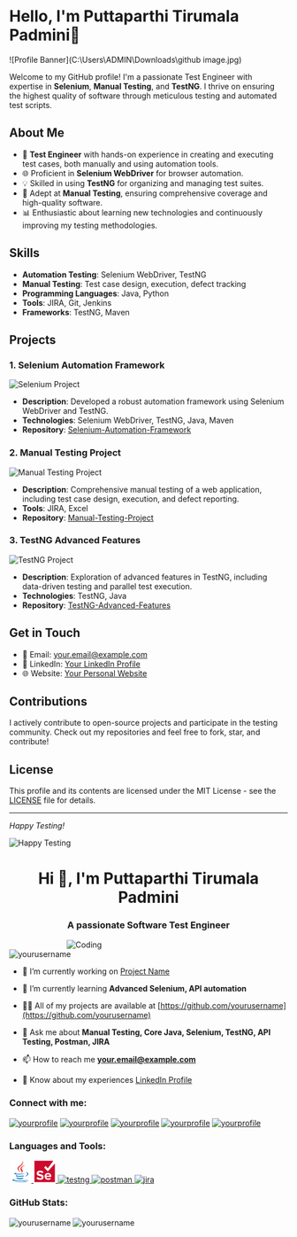 
# Hello, I'm Puttaparthi Tirumala Padmini👋

![Profile Banner](C:\Users\ADMIN\Downloads\github image.jpg)

Welcome to my GitHub profile! I'm a passionate Test Engineer with expertise in **Selenium**, **Manual Testing**, and **TestNG**. I thrive on ensuring the highest quality of software through meticulous testing and automated test scripts.

## About Me

- 🌟 **Test Engineer** with hands-on experience in creating and executing test cases, both manually and using automation tools.
- 🌐 Proficient in **Selenium WebDriver** for browser automation.
- 💡 Skilled in using **TestNG** for organizing and managing test suites.
- 🧪 Adept at **Manual Testing**, ensuring comprehensive coverage and high-quality software.
- 📊 Enthusiastic about learning new technologies and continuously improving my testing methodologies.

## Skills

- **Automation Testing**: Selenium WebDriver, TestNG
- **Manual Testing**: Test case design, execution, defect tracking
- **Programming Languages**: Java, Python
- **Tools**: JIRA, Git, Jenkins
- **Frameworks**: TestNG, Maven

## Projects

### 1. Selenium Automation Framework

![Selenium Project](https://via.placeholder.com/600x300)

- **Description**: Developed a robust automation framework using Selenium WebDriver and TestNG.
- **Technologies**: Selenium WebDriver, TestNG, Java, Maven
- **Repository**: [Selenium-Automation-Framework](https://github.com/yourusername/selenium-automation-framework)

### 2. Manual Testing Project

![Manual Testing Project](https://via.placeholder.com/600x300)

- **Description**: Comprehensive manual testing of a web application, including test case design, execution, and defect reporting.
- **Tools**: JIRA, Excel
- **Repository**: [Manual-Testing-Project](https://github.com/yourusername/manual-testing-project)

### 3. TestNG Advanced Features

![TestNG Project](https://via.placeholder.com/600x300)

- **Description**: Exploration of advanced features in TestNG, including data-driven testing and parallel test execution.
- **Technologies**: TestNG, Java
- **Repository**: [TestNG-Advanced-Features](https://github.com/yourusername/testng-advanced-features)

## Get in Touch

- 📧 Email: [your.email@example.com](mailto:your.email@example.com)
- 💼 LinkedIn: [Your LinkedIn Profile](https://www.linkedin.com/in/yourprofile)
- 🌐 Website: [Your Personal Website](https://www.yourwebsite.com)

## Contributions

I actively contribute to open-source projects and participate in the testing community. Check out my repositories and feel free to fork, star, and contribute!

## License

This profile and its contents are licensed under the MIT License - see the [LICENSE](LICENSE) file for details.

---

*Happy Testing!*

![Happy Testing](https://via.placeholder.com/600x100)

<h1 align="center">Hi 👋, I'm Puttaparthi Tirumala Padmini</h1>
<h3 align="center">A passionate Software Test Engineer</h3>

<img align="right" alt="Coding" width="400" src="https://via.placeholder.com/400">

<p align="left"> <img src="https://komarev.com/ghpvc/?username=yourusername&label=Profile%20views&color=0e75b6&style=flat" alt="yourusername" /> </p>

- 🔭 I’m currently working on [Project Name](https://github.com/yourusername/projectname)

- 🌱 I’m currently learning **Advanced Selenium, API automation**

- 👨‍💻 All of my projects are available at [https://github.com/yourusername](https://github.com/yourusername)

- 💬 Ask me about **Manual Testing, Core Java, Selenium, TestNG, API Testing, Postman, JIRA**

- 📫 How to reach me **your.email@example.com**

- 📄 Know about my experiences [LinkedIn Profile](https://www.linkedin.com/in/yourprofile)

<h3 align="left">Connect with me:</h3>
<p align="left">
<a href="https://linkedin.com/in/yourprofile" target="blank"><img align="center" src="https://cdn.jsdelivr.net/npm/simple-icons@v3/icons/linkedin.svg" alt="yourprofile" height="30" width="40" /></a>
<a href="https://stackoverflow.com/users/yourprofile" target="blank"><img align="center" src="https://cdn.jsdelivr.net/npm/simple-icons@v3/icons/stackoverflow.svg" alt="yourprofile" height="30" width="40" /></a>
<a href="https://fb.com/yourprofile" target="blank"><img align="center" src="https://cdn.jsdelivr.net/npm/simple-icons@v3/icons/facebook.svg" alt="yourprofile" height="30" width="40" /></a>
<a href="https://instagram.com/yourprofile" target="blank"><img align="center" src="https://cdn.jsdelivr.net/npm/simple-icons@v3/icons/instagram.svg" alt="yourprofile" height="30" width="40" /></a>
<a href="https://twitter.com/yourprofile" target="blank"><img align="center" src="https://cdn.jsdelivr.net/npm/simple-icons@v3/icons/twitter.svg" alt="yourprofile" height="30" width="40" /></a>
</p>

<h3 align="left">Languages and Tools:</h3>
<p align="left"> 
  <a href="https://www.java.com" target="_blank"> 
    <img src="https://raw.githubusercontent.com/devicons/devicon/master/icons/java/java-original.svg" alt="java" width="40" height="40"/> 
  </a> 
  <a href="https://www.selenium.dev" target="_blank"> 
    <img src="https://raw.githubusercontent.com/devicons/devicon/master/icons/selenium/selenium-original.svg" alt="selenium" width="40" height="40"/> 
  </a> 
  <a href="https://testng.org/doc/" target="_blank"> 
    <img src="https://avatars.githubusercontent.com/u/1579476?s=200&v=4" alt="testng" width="40" height="40"/> 
  </a>
  <a href="https://www.postman.com/" target="_blank"> 
    <img src="https://www.vectorlogo.zone/logos/getpostman/getpostman-icon.svg" alt="postman" width="40" height="40"/> 
  </a> 
  <a href="https://www.atlassian.com/software/jira" target="_blank"> 
    <img src="https://avatars.githubusercontent.com/u/24799039?s=200&v=4" alt="jira" width="40" height="40"/> 
  </a> 
</p>

<h3 align="left">GitHub Stats:</h3>
<p align="left">
  <img align="center" src="https://github-readme-stats.vercel.app/api?username=yourusername&show_icons=true&locale=en" alt="yourusername" />
  <img align="center" src="https://github-readme-streak-stats.herokuapp.com/?user=yourusername&" alt="yourusername" />
</p>






